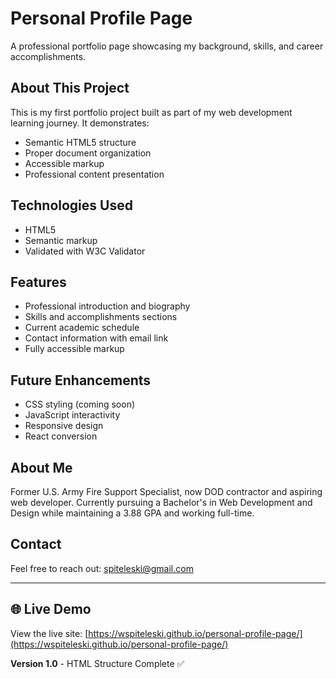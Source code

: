 # Personal Profile Page

A professional portfolio page showcasing my background, skills, and career accomplishments.

## About This Project

This is my first portfolio project built as part of my web development learning journey. It demonstrates:
- Semantic HTML5 structure
- Proper document organization
- Accessible markup
- Professional content presentation

## Technologies Used

- HTML5
- Semantic markup
- Validated with W3C Validator

## Features

- Professional introduction and biography
- Skills and accomplishments sections
- Current academic schedule
- Contact information with email link
- Fully accessible markup

## Future Enhancements

- CSS styling (coming soon)
- JavaScript interactivity
- Responsive design
- React conversion

## About Me

Former U.S. Army Fire Support Specialist, now DOD contractor and aspiring web developer. Currently pursuing a Bachelor's in Web Development and Design while maintaining a 3.88 GPA and working full-time.

## Contact

Feel free to reach out: [spiteleski@gmail.com](mailto:spiteleski@gmail.com)

---

## 🌐 Live Demo

View the live site: [https://wspiteleski.github.io/personal-profile-page/](https://wspiteleski.github.io/personal-profile-page/)

**Version 1.0** - HTML Structure Complete ✅